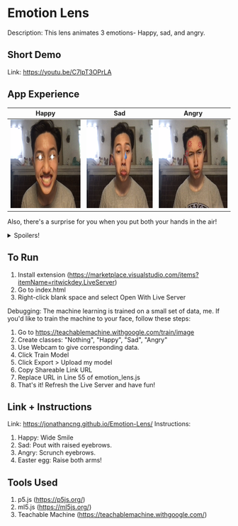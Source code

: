 # Emotion Lens
Description: This lens animates 3 emotions- Happy, sad, and angry.

## Short Demo

Link: https://youtu.be/C7lpT3OPrLA

## App Experience

Happy | Sad | Angry
:-------------------------:|:-------------------------:|:-------------------------:
<img src="assets/happydemo.png" alt="drawing" height="200"/> | <img src="assets/saddemo.png" alt="drawing" height="200"/> | <img src="assets/angrydemo.png" alt="drawing" height="200"/>

Also, there's a surprise for you when you put both your hands in the air!
<details>
    <summary>Spoilers!</summary>
    <img src="assets/eastereggdemo.png" alt="drawing" height="500"/>
</details>

## To Run

1. Install extension (https://marketplace.visualstudio.com/items?itemName=ritwickdey.LiveServer)
2. Go to index.html
3. Right-click blank space and select Open With Live Server

Debugging:
The machine learning is trained on a small set of data, me. If you'd like to train the machine to your face, follow these steps:
1. Go to https://teachablemachine.withgoogle.com/train/image
2. Create classes: "Nothing", "Happy", "Sad", "Angry"
3. Use Webcam to give corresponding data.
4. Click Train Model
5. Click Export > Upload my model
6. Copy Shareable Link URL
7. Replace URL in Line 55 of emotion_lens.js
8. That's it! Refresh the Live Server and have fun!

## Link + Instructions

Link: https://jonathancng.github.io/Emotion-Lens/
Instructions:
1. Happy: Wide Smile
2. Sad: Pout with raised eyebrows.
3. Angry: Scrunch eyebrows.
4. Easter egg: Raise both arms!

## Tools Used
1. p5.js (https://p5js.org/)
2. ml5.js (https://ml5js.org/)
3. Teachable Machine (https://teachablemachine.withgoogle.com/)
